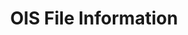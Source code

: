 ---
layout: post
categories: tools
title:  OIS File Information
maintenance-organization: Harvard Library
capabilities: Extracts technical metadata.
formats: any
description: FileInfo creates FITS XML without further normalization. It determines basic file information like file name, size, file system last modified date, and md5 checksums. It uses the fast md5 jar from [http://www.twmacinta.com/myjava/fast_md5.php](http://www.twmacinta.com/myjava/fast_md5.php).
usage-note: OIS FileInfo creates FITS XML without further normalization.
# more-info-url: more information at website
---